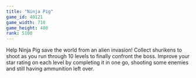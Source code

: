 ```yaml
---
title: "Ninja Pig"
game_id: 40121
game_width: 710
game_height: 400
rank: 5100
---
```

Help Ninja Pig save the world from an alien invasion! Collect shurikens to shoot as you run through 10 levels to finally confront the boss. Improve your star rating on each level by completing it in one go, shooting some enemies and still having ammunition left over.